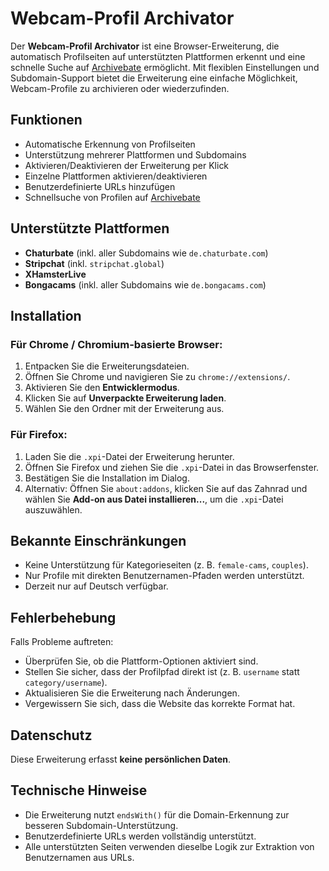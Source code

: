 # Webcam-Profil Archivator

Der **Webcam-Profil Archivator** ist eine Browser-Erweiterung, die automatisch Profilseiten auf unterstützten Plattformen erkennt und eine schnelle Suche auf [Archivebate](https://archivebate.com) ermöglicht. Mit flexiblen Einstellungen und Subdomain-Support bietet die Erweiterung eine einfache Möglichkeit, Webcam-Profile zu archivieren oder wiederzufinden.

## Funktionen
- Automatische Erkennung von Profilseiten
- Unterstützung mehrerer Plattformen und Subdomains
- Aktivieren/Deaktivieren der Erweiterung per Klick
- Einzelne Plattformen aktivieren/deaktivieren
- Benutzerdefinierte URLs hinzufügen
- Schnellsuche von Profilen auf [Archivebate](https://archivebate.com)

## Unterstützte Plattformen
- **Chaturbate** (inkl. aller Subdomains wie `de.chaturbate.com`)
- **Stripchat** (inkl. `stripchat.global`)
- **XHamsterLive**
- **Bongacams** (inkl. aller Subdomains wie `de.bongacams.com`)

## Installation

### Für Chrome / Chromium-basierte Browser:
1. Entpacken Sie die Erweiterungsdateien.
2. Öffnen Sie Chrome und navigieren Sie zu `chrome://extensions/`.
3. Aktivieren Sie den **Entwicklermodus**.
4. Klicken Sie auf **Unverpackte Erweiterung laden**.
5. Wählen Sie den Ordner mit der Erweiterung aus.

### Für Firefox:
1. Laden Sie die `.xpi`-Datei der Erweiterung herunter.
2. Öffnen Sie Firefox und ziehen Sie die `.xpi`-Datei in das Browserfenster.
3. Bestätigen Sie die Installation im Dialog.
4. Alternativ: Öffnen Sie `about:addons`, klicken Sie auf das Zahnrad und wählen Sie **Add-on aus Datei installieren...**, um die `.xpi`-Datei auszuwählen.

## Bekannte Einschränkungen
- Keine Unterstützung für Kategorieseiten (z. B. `female-cams`, `couples`).
- Nur Profile mit direkten Benutzernamen-Pfaden werden unterstützt.
- Derzeit nur auf Deutsch verfügbar.

## Fehlerbehebung
Falls Probleme auftreten:
- Überprüfen Sie, ob die Plattform-Optionen aktiviert sind.
- Stellen Sie sicher, dass der Profilpfad direkt ist (z. B. `username` statt `category/username`).
- Aktualisieren Sie die Erweiterung nach Änderungen.
- Vergewissern Sie sich, dass die Website das korrekte Format hat.

## Datenschutz
Diese Erweiterung erfasst **keine persönlichen Daten**.

## Technische Hinweise
- Die Erweiterung nutzt `endsWith()` für die Domain-Erkennung zur besseren Subdomain-Unterstützung.
- Benutzerdefinierte URLs werden vollständig unterstützt.
- Alle unterstützten Seiten verwenden dieselbe Logik zur Extraktion von Benutzernamen aus URLs.
